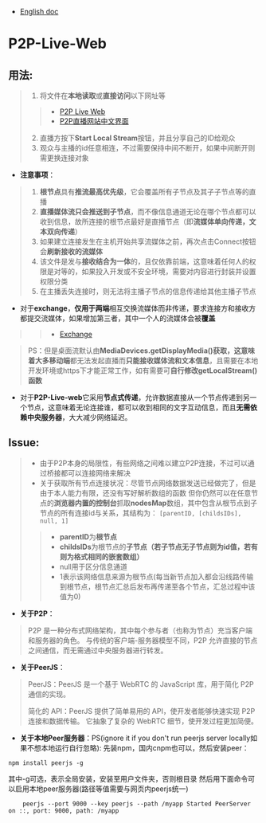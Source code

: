 - [English doc](README.md)

# P2P-Live-Web

## 用法:
> 1. 将文件在**本地读取**或**直接访问**以下网址等
> > - [P2P Live Web](https://aiksxd.github.io/P2PLiveWeb.html)
> > - [P2P直播网站中文界面](https://aiksxd.github.io/P2PLiveWebCN.html)
> 2. 直播方按下**Start Local Stream**按钮，并且分享自己的ID给观众
> 3. 观众与主播的id任意相连，不过需要保持中间不断开，如果中间断开则需更换连接对象
>
+ **注意事项**：
> 1. **根节点**具有**推流最高优先级**，它会覆盖所有子节点及其子子节点等的直播
> 2. **直播媒体流只会推送到子节点**，而不像信息通道无论在哪个节点都可以收到信息，故所连接的根节点最好是直播节点（即**流媒体单向传递，文本双向传递**）
> 3. 如果建立连接发生在主机开始共享流媒体之前，再次点击Connect按钮会**刷新接收的流媒体**
> 4. 该文件是发与**接收结合为一体**的，且仅依靠前端，这意味着任何人的权限是对等的，如果投入开发或不安全环境，需要对内容进行封装并设置权限分类
> 5. 在主播丢失连接时，则无法将主播子节点的信息传递给其他主播子节点
> 
+ 对于**exchange**，**仅用于两端**相互交换流媒体而非传递，要求连接方和接收方都提交流媒体，如果增加第三者，其中一个人的流媒体会被**覆盖**
> > - [Exchange](https://aiksxd.github.io/exchange.html)
>

> PS：但是桌面流默认由**MediaDevices.getDisplayMedia()**获取，这意味着**大多移动端**都无法发起直播而**只能接收媒体流和文本信息**，且需要在本地开发环境或https下才能正常工作，如有需要可**自行修改getLocalStream()函数**
> 
+ 对于**P2P-Live-web**它采用**节点式传递**，允许数据直接从一个节点传递到另一个节点，这意味着无论连接谁，都可以收到相同的文字互动信息，而且**无需依赖中央服务器**，大大减少网络延迟。
> 

## Issue: 
> + 由于P2P本身的局限性，有些网络之间难以建立P2P连接，不过可以通过桥接都可以连接网络来解决
> + 关于获取所有节点连接状况：尽管节点网络数据发送已经做完了，但是由于本人能力有限，还没有写好解析数组的函数
> 但你仍然可以在任意节点的**浏览器内置的控制台**抓取**nodesMap**数组，其中包含从根节点到子节点的所有连接id与关系，其结构为：
> `[parentID, [childsIDs], null, 1]`
> > + **parentID**为**根节点**
> > + **childsIDs**为根节点的**子节点（若子节点无子节点则为id值，若有则为格式相同的嵌套数组）**
> > + null用于区分信息通道
> > + 1表示该网络信息来源为根节点(每当新节点加入都会沿线路传输到根节点，根节点汇总后发布再传递至各个节点，汇总过程中该值为0)

+ **关于P2P**：
> P2P 是一种分布式网络架构，其中每个参与者（也称为节点）充当客户端和服务器的角色。
> 与传统的客户端-服务器模型不同，P2P 允许直接的节点之间通信，而无需通过中央服务器进行转发。

+ **关于PeerJS**：
> PeerJS：PeerJS 是一个基于 WebRTC 的 JavaScript 库，用于简化 P2P 通信的实现。
> 
> 简化的 API：PeerJS 提供了简单易用的 API，使开发者能够快速实现 P2P 连接和数据传输。
> 它抽象了复杂的 WebRTC 细节，使开发过程更加简便。
>
+ **关于本地Peer服务器**：PS(ignore it if you don't run peerjs server locally如果不想本地运行自行忽略):
先装npm，国内cnpm也可以，然后安装peer：
```
npm install peerjs -g
```
其中-g可选，表示全局安装，安装至用户文件夹，否则根目录 
然后用下面命令可以启用本地peer服务器(路径等值需要与网页内peerjs统一)
```
    peerjs --port 9000 --key peerjs --path /myapp Started PeerServer on ::, port: 9000, path: /myapp
```
> 
